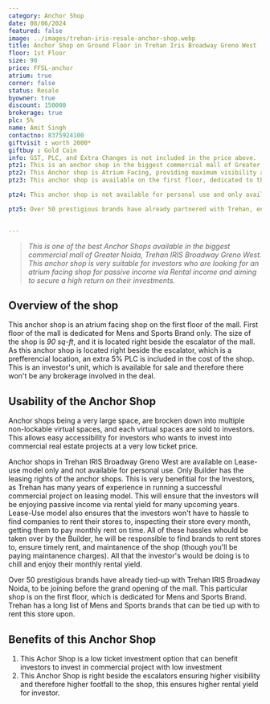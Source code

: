 ```yaml
---
category: Anchor Shop
date: 08/06/2024
featured: false
image: ../images/trehan-iris-resale-anchor-shop.webp
title: Anchor Shop on Ground Floor in Trehan Iris Broadway Greno West
floor: 1st Floor
size: 90
price: FFSL-anchor
atrium: true
corner: false
status: Resale
byowner: true
discount: 150000
brokerage: true
plc: 5%
name: Amit Singh
contactno: 8375924100
giftvisit : worth 2000*
giftbuy : Gold Coin
info: GST, PLC, and Extra Changes is not included in the price above.
ptz1: This is an anchor shop in the biggest commercial mall of Greater Noida, Trehan IRIS Broadway Greno West.
ptz2: This Anchor shop is Atrium Facing, providing maximum visibility and here higher footfall to the shop.
ptz3: This anchor shop is available on the first floor, dedicated to the mens and sports brand section. Trehan has a long list of mens and sports brands that can rent the shop.

ptz4: This anchor shop is not available for personal use and only available on lease-use model, where the builder has all the leasing rights of the shops.

ptz5: Over 50 prestigious brands have already partnered with Trehan, ensuring their presence in the mall upon its grand opening.


---
```


> _This is one of the best Anchor Shops available in the biggest commercial mall of Greater Noida, Trehan IRIS Broadway Greno West. This anchor shop is very suitable for investors who are looking for an atrium facing shop for passive income via Rental income and aiming to secure a high return on their investments._

## Overview of the shop

This anchor shop is an atrium facing shop on the first floor of the mall. First floor of the mall is dedicated for Mens and Sports Brand only. The size of the shop is _90 sq-ft_, and it is located right beside the escalator of the mall. As this anchor shop is located right beside the escalator, which is a prefferencial location, an extra 5% PLC is included in the cost of the shop. This is an investor's unit, which is available for sale and therefore there won't be any brokerage involved in the deal. 

## Usability of the Anchor Shop

Anchor shops being a very large space, are brocken down into multiple non-lockable virtual spaces, and each virtual spaces are sold to investors. This allows easy accessibility for investors who wants to invest into commercial real estate projects at a very low ticket price. 

Anchor shops in Trehan IRIS Broadway Greno West are available on Lease-use model only and not available for personal use. Only Builder has the leasing rights of the anchor shops. This is very benefitial for the Investors, as Trehan has many years of experience in running a successful commercial project on leasing model. This will ensure that the investors will be enjoying passive income via rental yield for many upcoming years. Lease-Use model also ensures that the investors won't have to hassle to find companies to rent their stores to, inspecting their store every month, getting them to pay monthly rent on time. All of these hassles whould be taken over by the Builder, he will be responsible to find brands to rent stores to, ensure timely rent, and maintanence of the shop (though you'll be paying maintanence charges). All that the investor's would be doing is to chill and enjoy their monthly rental yield.

Over 50 prestigious brands have already tied-up with Trehan IRIS Broadway Noida, to be joining before the grand opening of the mall. This particular shop is on the first floor, which is dedicated for Mens and Sports Brand. Trehan has a long list of Mens and Sports brands that can be tied up with to rent this store upon. 

## Benefits of this Anchor Shop
1. This Achor Shop is a low ticket investment option that can benefit investors to invest in commercial project with low investment
2. This Anchor Shop is right beside the escalators ensuring higher visibility and therefore higher footfall to the shop, this ensures higher rental yield for investor.
